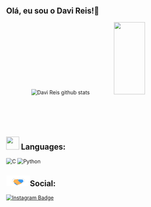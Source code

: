 ## Olá, eu sou o Davi Reis!👋

<div align="center">  
  <img width="49%" height="195px" src="https://github-readme-stats.vercel.app/api?username=Reisdrj&show_icons=true&count_private=true&hide_border=true&title_color=00BFFF&icon_color=1E90FF&text_color=c9d1d9&bg_color=0d1117" alt="Davi Reis github stats" /> 
  
  <img width="41%" height="195px" src="https://github-readme-stats.vercel.app/api/top-langs/?username=Reisdrj&layout=compact&langs_count=8&hide_border=true&title_color=00BFFF&text_color=87CEFA&bg_color=0d1117" />
</div>

<br></br>
<br></br>

## <img src="https://media.giphy.com/media/cIn5fTcjnKhStIeAef/giphy.gif" width="35px" height="35px">  Languages:
 
![C](https://img.shields.io/badge/C-%230077B5?style=for-the-badge&logoColor=white)
![Python](https://img.shields.io/badge/python-%230077B5?style=for-the-badge&logo=python&logoColor=ffdd54)
## <img src="https://raw.githubusercontent.com/SatYu26/SatYu26/master/Assets/Handshake.gif" heigth = "24" width = "64">Social:
  
[![Instagram Badge](https://img.shields.io/badge/Instagram-E4405F?style=for-the-badge&logo=instagram&logoColor=white)](https://www.instagram.com/davi_dos_reis/)
    
</div>
